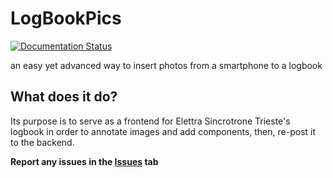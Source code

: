 # LogBookPics
[![Documentation Status](https://readthedocs.org/projects/logbookpics-docs/badge/?version=latest)](https://logbookpics-docs.readthedocs.io/en/latest/?badge=latest)

an easy yet advanced way to insert photos from a smartphone to a logbook

## What does it do?
Its purpose is to serve as a frontend for Elettra Sincrotrone Trieste's logbook in order to annotate images and add components, then, re-post it to the backend.

**Report any issues in the [Issues](https://github.com/Ulviquellovero/LogbookPicsApp/issues) tab**
